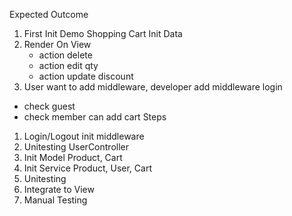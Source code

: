 Expected Outcome

1. First Init Demo Shopping Cart Init Data
2. Render On View 
   - action delete
   - action edit qty
   - action update discount 
3. User want to add middleware, developer add middleware login
  - check guest
  - check member can add cart
Steps
1. Login/Logout init middleware  
2. Unitesting UserController
3. Init Model Product, Cart
4. Init Service Product, User, Cart
5. Unitesting
6. Integrate to View
8. Manual Testing



